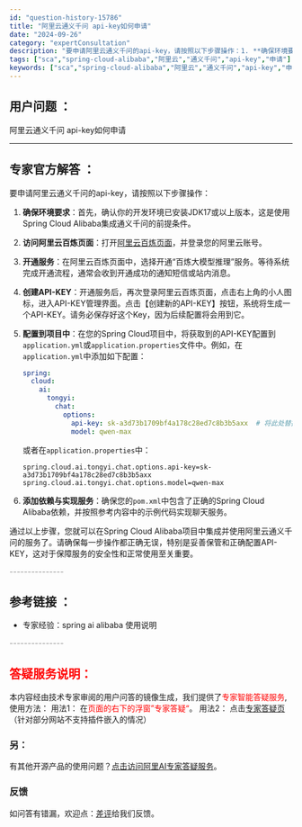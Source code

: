 ```yaml
---
id: "question-history-15786"
title: "阿里云通义千问 api-key如何申请"
date: "2024-09-26"
category: "expertConsultation"
description: "要申请阿里云通义千问的api-key，请按照以下步骤操作：1. **确保环境要求**：首先，确认你的开发环境已安装JDK17或以上版本，这是使用Spring Cloud Alibaba集成通义千问的前提条件。2. **访问阿里云百炼页面**：打开[阿里云百炼页面](https://www.aliyu"
tags: ["sca","spring-cloud-alibaba","阿里云","通义千问","api-key","申请"]
keywords: ["sca","spring-cloud-alibaba","阿里云","通义千问","api-key","申请"]
---
```


## 用户问题 ： 
 阿里云通义千问 api-key如何申请  

---------------
## 专家官方解答 ：

要申请阿里云通义千问的api-key，请按照以下步骤操作：

1. **确保环境要求**：首先，确认你的开发环境已安装JDK17或以上版本，这是使用Spring Cloud Alibaba集成通义千问的前提条件。

2. **访问阿里云百炼页面**：打开[阿里云百炼页面](https://www.aliyun.com/product/bailian)，并登录您的阿里云账号。

3. **开通服务**：在阿里云百炼页面中，选择开通“百炼大模型推理”服务。等待系统完成开通流程，通常会收到开通成功的通知短信或站内消息。

4. **创建API-KEY**：开通服务后，再次登录阿里云百炼页面，点击右上角的小人图标，进入API-KEY管理界面。点击【创建新的API-KEY】按钮，系统将生成一个API-KEY。请务必保存好这个Key，因为后续配置将会用到它。

5. **配置到项目中**：在您的Spring Cloud项目中，将获取到的API-KEY配置到`application.yml`或`application.properties`文件中。例如，在`application.yml`中添加如下配置：
   ```yaml
   spring:
     cloud:
       ai:
         tongyi:
           chat:
             options:
               api-key: sk-a3d73b1709bf4a178c28ed7c8b3b5axx  # 将此处替换为实际申请到的API-KEY
               model: qwen-max
   ```
   或者在`application.properties`中：
   ```
   spring.cloud.ai.tongyi.chat.options.api-key=sk-a3d73b1709bf4a178c28ed7c8b3b5axx
   spring.cloud.ai.tongyi.chat.options.model=qwen-max
   ```

6. **添加依赖与实现服务**：确保您的`pom.xml`中包含了正确的Spring Cloud Alibaba依赖，并按照参考内容中的示例代码实现聊天服务。

通过以上步骤，您就可以在Spring Cloud Alibaba项目中集成并使用阿里云通义千问的服务了。请确保每一步操作都正确无误，特别是妥善保管和正确配置API-KEY，这对于保障服务的安全性和正常使用至关重要。


<font color="#949494">---------------</font> 


## 参考链接 ：

* 专家经验：spring ai alibaba 使用说明 


 <font color="#949494">---------------</font> 
 


## <font color="#FF0000">答疑服务说明：</font> 

本内容经由技术专家审阅的用户问答的镜像生成，我们提供了<font color="#FF0000">专家智能答疑服务</font>,使用方法：
用法1： 在<font color="#FF0000">页面的右下的浮窗”专家答疑“</font>。
用法2： 点击[专家答疑页](https://answer.opensource.alibaba.com/docs/intro)（针对部分网站不支持插件嵌入的情况）
### 另：


有其他开源产品的使用问题？[点击访问阿里AI专家答疑服务](https://answer.opensource.alibaba.com/docs/intro)。
### 反馈
如问答有错漏，欢迎点：[差评](https://ai.nacos.io/user/feedbackByEnhancerGradePOJOID?enhancerGradePOJOId=15788)给我们反馈。
